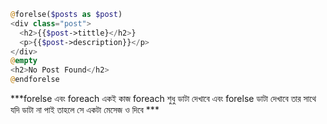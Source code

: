 ```php
@forelse($posts as $post)
<div class="post"> 
  <h2>{{$post->tittle}</h2>}
  <p>{{$post->description}}</p>
</div>
@empty
<h2>No Post Found</h2>
@endforelse
```
<p>***forelse এবং foreach একই কাজ foreach শুধু ডাটা দেখাবে এবং forelse ডাটা দেখাবে তার সাথে যদি ডাটা না পাই তাহলে সে একটা মেসেজ ও দিবে  ***</p>